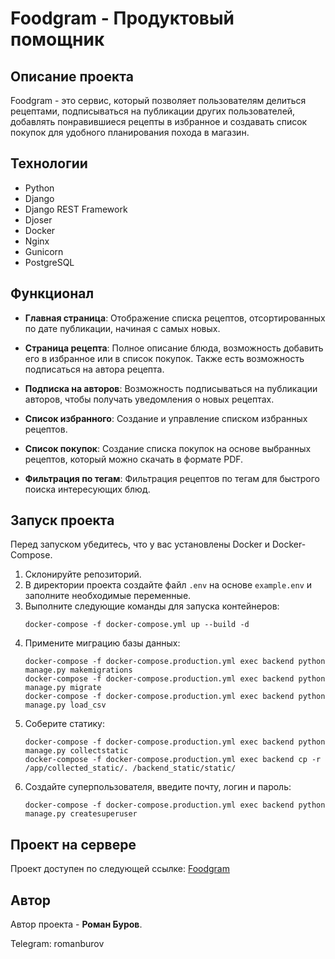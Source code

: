 # Foodgram - Продуктовый помощник

## Описание проекта

Foodgram - это сервис, который позволяет пользователям делиться рецептами, подписываться на публикации других пользователей, добавлять понравившиеся рецепты в избранное и создавать список покупок для удобного планирования похода в магазин.

## Технологии

- Python
- Django
- Django REST Framework
- Djoser
- Docker
- Nginx
- Gunicorn
- PostgreSQL

## Функционал

- **Главная страница**: Отображение списка рецептов, отсортированных по дате публикации, начиная с самых новых.
  
- **Страница рецепта**: Полное описание блюда, возможность добавить его в избранное или в список покупок. Также есть возможность подписаться на автора рецепта.
  
- **Подписка на авторов**: Возможность подписываться на публикации авторов, чтобы получать уведомления о новых рецептах.
  
- **Список избранного**: Создание и управление списком избранных рецептов.
  
- **Список покупок**: Создание списка покупок на основе выбранных рецептов, который можно скачать в формате PDF.
  
- **Фильтрация по тегам**: Фильтрация рецептов по тегам для быстрого поиска интересующих блюд.

## Запуск проекта

Перед запуском убедитесь, что у вас установлены Docker и Docker-Compose.

1. Склонируйте репозиторий.
2. В директории проекта создайте файл `.env` на основе `example.env` и заполните необходимые переменные.
3. Выполните следующие команды для запуска контейнеров:
   ```
   docker-compose -f docker-compose.yml up --build -d
   ```
4. Примените миграцию базы данных:
   ```
   docker-compose -f docker-compose.production.yml exec backend python manage.py makemigrations
   docker-compose -f docker-compose.production.yml exec backend python manage.py migrate
   docker-compose -f docker-compose.production.yml exec backend python manage.py load_csv
   ```
5. Соберите статику:
   ```
   docker-compose -f docker-compose.production.yml exec backend python manage.py collectstatic
   docker-compose -f docker-compose.production.yml exec backend cp -r /app/collected_static/. /backend_static/static/
   ```
6. Создайте суперпользователя, введите почту, логин и пароль:
   ```
   docker-compose -f docker-compose.production.yml exec backend python manage.py createsuperuser
   ```

## Проект на сервере

Проект доступен по следующей ссылке: [Foodgram](https://foodgramrecipe.hopto.org)

## Автор

Автор проекта - **Роман Буров**.

Telegram: romanburov
